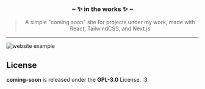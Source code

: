 <div align='center'>
  <h3>~ ✨ in the works ✨ ~</h3>
  <blockquote>A simple "coming soon" site for projects under my work, made with React, TailwindCSS, and Next.js</blockquote>
</div>

<hr />

![website example](https://cute.floofy.dev/images/f0419c08.png)

## License
**coming-soon** is released under the **GPL-3.0** License. :3
